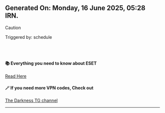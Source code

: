 ## Generated On: Monday, 16 June 2025, 05:28 IRN.

> [!CAUTION]
> Triggered by: schedule

<br></br>

#### 📚 Everything you need to know about ESET

[Read Here](https://t.me/F_NiREvil/2113)

#### 🪄 If you need more VPN codes, Check out

[The Darkness TG channel](https://t.me/Eset_key_trial)

---

<br></br>


